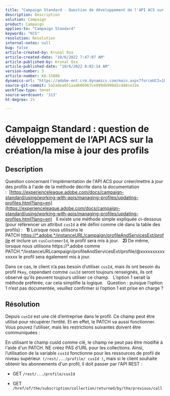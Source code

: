 ```yaml
---
title: "Campaign Standard - Question de développement de l'API ACS sur la création/la mise à jour des profils"
description: Description
solution: Campaign
product: Campaign
applies-to: "Campaign Standard"
keywords: "KCS"
resolution: Resolution
internal-notes: null
bug: false
article-created-by: Krunal Oza
article-created-date: "10/6/2022 7:47:07 AM"
article-published-by: Krunal Oza
article-published-date: "10/6/2022 8:02:14 AM"
version-number: 3
article-number: KA-15086
dynamics-url: "https://adobe-ent.crm.dynamics.com/main.aspx?forceUCI=1&pagetype=entityrecord&etn=knowledgearticle&id=a100990e-4b45-ed11-bba2-002248086a27"
source-git-commit: 5a2adea651aad606967ce999db990d2cd48ce32e
workflow-type: tm+mt
source-wordcount: '313'
ht-degree: 1%

---
```


# Campaign Standard : question de développement de l’API ACS sur la création/la mise à jour des profils

## Description


Question concernant l&#39;implémentation de l&#39;API ACS pour créer/mettre à jour des profils à l&#39;aide de la méthode décrite dans la documentation :  [https://experienceleague.adobe.com/docs/campaign-standard/using/working-with-apis/managing-profiles/updating-profiles.html?lang=en](https://experienceleague.adobe.com/docs/campaign-standard/using/working-with-apis/managing-profiles/updating-profiles.html?lang=en)
 
Il existe une méthode simple expliquée ci-dessous (pour référencer un attribut `cusId` a été défini comme clé dans la table des profils) :
 
<b>1)</b> Lorsque nous utilisons le PATCH [https://\*.adobe.\*/instanceURL/campaign/profileAndServicesExt/profile](https://na01.safelinks.protection.outlook.com/?url=https://mc.adobe.io/unilever-mkt-stage1/campaign/profileAndServicesExt/profile&amp;amp;data=02%7c01%7c%7c7ae64aa57f294ebc9d7d08d4bd48ea2f%7cfa7b1b5a7b34438794aed2c178decee1%7c0%7c0%7c636341568263078022&amp;amp;sdata=EVqAIvzLyFYiHf18eFGtnFm9ya/lLg2YfH5T3xer/9E%3D&amp;amp;reserved=0) et inclure un `cusCustomerId`, le profil sera mis à jour.
 
<b>2) </b>De même, lorsque nous utilisons https://\*.adobe comme PATCH.\*/instanceURLcampaign/profileAndServicesExt/profile/@xxxxxxxxxxxxxxx le profil sera également mis à jour.

Dans ce cas, le client n’a pas besoin d’utiliser `cusId`, mais ils ont besoin du profil `Pkey`, cependant comme `cusId` seront toujours renseignés, ils ont observé qu’ils peuvent toujours utiliser ce champ.
 
L’option 1 serait la méthode préférée, car cela simplifie la logique.
 
Question : puisque l’option 1 n’est pas documentée, veuillez confirmer si l’option 1 est prise en charge ?


## Résolution


Depuis `cusId` est une clé d’entreprise dans le profil. Ce champ peut être utilisé pour récupérer l’entité.
Et en effet, le PATCH va aussi fonctionner.
Vous pouvez l’utiliser, mais les restrictions suivantes doivent être communiquées :

En utilisant le champ cusId comme clé, le champ ne peut pas être modifié à l&#39;aide d&#39;un PATCH.
NE créez PAS d’URL pour les collections.
Ainsi, l’utilisation de la variable `cusId` fonctionne pour les ressources de profil de niveau supérieur. `(/rest/.../profile/ cusId )`<b>, </b>mais si le client souhaite obtenir les abonnements d&#39;un profil, il doit passer par l&#39;API REST :

- GET `/rest/.../profile/cusId`




- GET `/href/of/the/subscription/collection/returned/by/the/previous/call`

